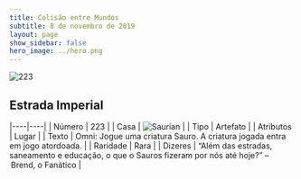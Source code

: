 ```yaml
---
title: Colisão entre Mundos
subtitle: 8 de novembro de 2019
layout: page
show_sidebar: false
hero_image: ../hero.png
---
```


![223](https://cdn.keyforgegame.com/media/card_front/pt/452_223_69W2QJ87J3QQ_pt.png)

## Estrada Imperial

|----|----|
| Número | 223 |
| Casa | ![Saurian](https://archonarcana.com/images/thumb/9/9e/Saurian_P.png/22px-Saurian_P.png "Sauro") |
| Tipo | Artefato |
| Atributos | Lugar |
| Texto | Omni: Jogue uma criatura Sauro.  A criatura jogada entra em jogo  atordoada. |
| Raridade | Rara |
| Dizeres | “Além das estradas, saneamento e educação,  o que o Sauros fizeram por nós até hoje?”  – Brend, o Fanático |
